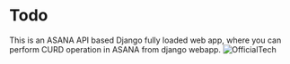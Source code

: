 # Todo
This is an ASANA API based Django fully loaded web app, where you can perform CURD operation in ASANA from django webapp.
![OfficialTech](https://user-images.githubusercontent.com/46815338/131124790-d7351745-0913-46eb-b5f7-b5fdfe3acec6.png)
